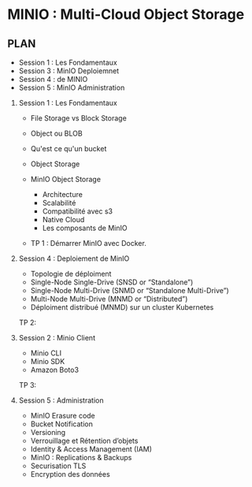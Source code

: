 # MINIO : Multi-Cloud Object Storage

## PLAN

- Session 1 : Les Fondamentaux
- Session 3 : MinIO Deploiemnet
- Session 4 : de MINIO
- Session 5 : MinIO Administration

1. Session 1 : Les Fondamentaux
    - File Storage vs Block Storage
    - Object ou BLOB
    - Qu'est ce qu'un bucket
    - Object Storage
    - MinIO Object Storage
        - Architecture
        - Scalabilité
        - Compatibilité avec s3
        - Native Cloud
        - Les composants de MinIO

    - TP 1 : Démarrer MinIO avec Docker.

2. Session 4 : Deploiement de MinIO
    - Topologie de déploiment
    - Single-Node Single-Drive (SNSD or “Standalone”)
    - Single-Node Multi-Drive (SNMD or “Standalone Multi-Drive”)
    - Multi-Node Multi-Drive (MNMD or “Distributed”)
    - Déploiment distribué (MNMD) sur un cluster Kubernetes

    TP 2:

3. Session 2 : Minio Client
    - Minio CLI
    - Minio SDK
    - Amazon Boto3

    TP 3:

5. Session 5 : Administration 
    - MinIO Erasure code
    - Bucket Notification
    - Versioning 
    - Verrouillage et Rétention d’objets
    - Identity & Access Management (IAM)
    - MinIO : Replications & Backups
    - Securisation TLS
    - Encryption des données
